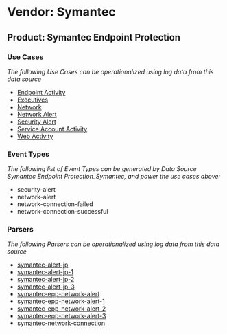 Vendor: Symantec
================
Product: Symantec Endpoint Protection
-------------------------------------

### Use Cases

_The following Use Cases can be operationalized using log data from this data source_

* [Endpoint Activity](../UseCases/usecase_endpoint_activity.md)
* [Executives](../UseCases/usecase_executives.md)
* [Network](../UseCases/usecase_network.md)
* [Network Alert](../UseCases/usecase_network_alert.md)
* [Security Alert](../UseCases/usecase_security_alert.md)
* [Service Account Activity](../UseCases/usecase_service_account_activity.md)
* [Web Activity](../UseCases/usecase_web_activity.md)


### Event Types

_The following list of Event Types can be generated by Data Source Symantec Endpoint Protection_Symantec, and power the use cases above:_

- security-alert
- network-alert
- network-connection-failed
- network-connection-successful


### Parsers

_The following Parsers can be operationalized using log data from this data source_

* [symantec-alert-jp](../Parsers/parserContent_symantec-alert-jp.md)
* [symantec-alert-jp-1](../Parsers/parserContent_symantec-alert-jp-1.md)
* [symantec-alert-jp-2](../Parsers/parserContent_symantec-alert-jp-2.md)
* [symantec-alert-jp-3](../Parsers/parserContent_symantec-alert-jp-3.md)
* [symantec-epp-network-alert](../Parsers/parserContent_symantec-epp-network-alert.md)
* [symantec-epp-network-alert-1](../Parsers/parserContent_symantec-epp-network-alert-1.md)
* [symantec-epp-network-alert-2](../Parsers/parserContent_symantec-epp-network-alert-2.md)
* [symantec-epp-network-alert-3](../Parsers/parserContent_symantec-epp-network-alert-3.md)
* [symantec-network-connection](../Parsers/parserContent_symantec-network-connection.md)
